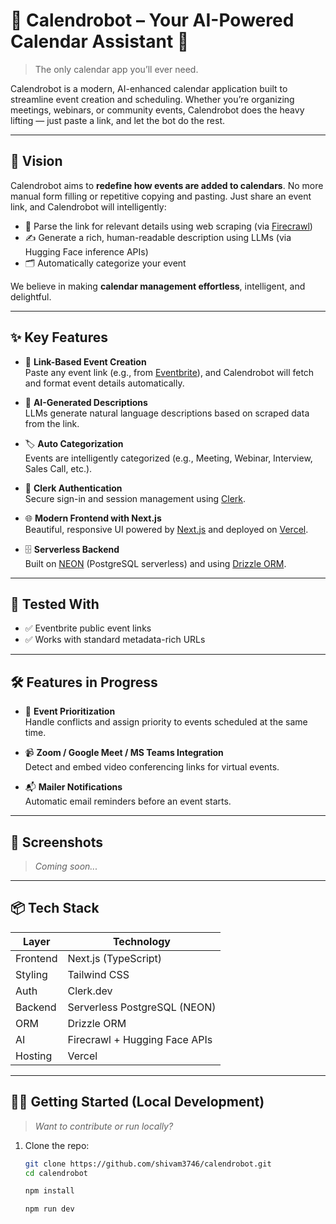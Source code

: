 # 📅 Calendrobot – Your AI-Powered Calendar Assistant 🤖

> The only calendar app you’ll ever need.

Calendrobot is a modern, AI-enhanced calendar application built to streamline event creation and scheduling. Whether you’re organizing meetings, webinars, or community events, Calendrobot does the heavy lifting — just paste a link, and let the bot do the rest.

---

## 🚀 Vision

Calendrobot aims to **redefine how events are added to calendars**. No more manual form filling or repetitive copying and pasting. Just share an event link, and Calendrobot will intelligently:

- 🧠 Parse the link for relevant details using web scraping (via [Firecrawl](https://www.firecrawl.dev/))
- ✍️ Generate a rich, human-readable description using LLMs (via Hugging Face inference APIs)
- 🗂️ Automatically categorize your event

We believe in making **calendar management effortless**, intelligent, and delightful.

---

## ✨ Key Features

- 🔗 **Link-Based Event Creation**  
  Paste any event link (e.g., from [Eventbrite](https://www.eventbrite.com/)), and Calendrobot will fetch and format event details automatically.

- 🧠 **AI-Generated Descriptions**  
  LLMs generate natural language descriptions based on scraped data from the link.

- 🏷️ **Auto Categorization**  
  Events are intelligently categorized (e.g., Meeting, Webinar, Interview, Sales Call, etc.).

- 👥 **Clerk Authentication**  
  Secure sign-in and session management using [Clerk](https://clerk.dev/).

- 🌐 **Modern Frontend with Next.js**  
  Beautiful, responsive UI powered by [Next.js](https://nextjs.org/) and deployed on [Vercel](https://vercel.com/).

- 🗄️ **Serverless Backend**  
  Built on [NEON](https://neon.tech/) (PostgreSQL serverless) and using [Drizzle ORM](https://orm.drizzle.team/).

---

## 🧪 Tested With

- ✅ Eventbrite public event links
- ✅ Works with standard metadata-rich URLs

---

## 🛠️ Features in Progress

- 🥇 **Event Prioritization**  
  Handle conflicts and assign priority to events scheduled at the same time.

- 📹 **Zoom / Google Meet / MS Teams Integration**  
  Detect and embed video conferencing links for virtual events.

- 📬 **Mailer Notifications**  
  Automatic email reminders before an event starts.

---

## 📸 Screenshots

> _Coming soon..._

---

## 📦 Tech Stack

| Layer       | Technology                     |
|-------------|--------------------------------|
| Frontend    | Next.js (TypeScript)           |
| Styling     | Tailwind CSS                   |
| Auth        | Clerk.dev                      |
| Backend     | Serverless PostgreSQL (NEON)   |
| ORM         | Drizzle ORM                    |
| AI          | Firecrawl + Hugging Face APIs  |
| Hosting     | Vercel                         |

---

## 🧑‍💻 Getting Started (Local Development)

> _Want to contribute or run locally?_

1. Clone the repo:
   ```bash
   git clone https://github.com/shivam3746/calendrobot.git
   cd calendrobot

   npm install

   npm run dev
   ```
